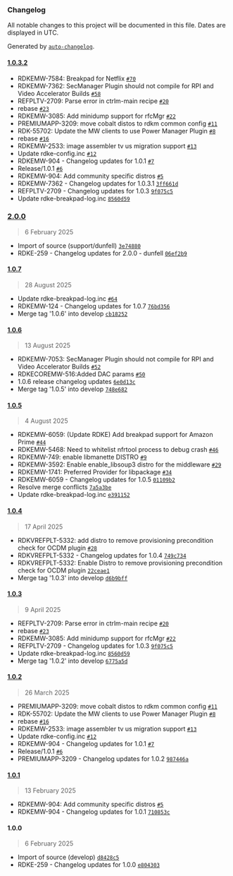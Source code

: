 ### Changelog

All notable changes to this project will be documented in this file. Dates are displayed in UTC.

Generated by [`auto-changelog`](https://github.com/CookPete/auto-changelog).

#### [1.0.3.2](https://github.com/rdkcentral/rdke-common-config/compare/2.0.0...1.0.3.2)

- RDKEMW-7584: Breakpad for Netflix [`#70`](https://github.com/rdkcentral/rdke-common-config/pull/70)
- RDKEMW-7362: SecManager Plugin should not compile for RPI and Video Accelerator Builds [`#58`](https://github.com/rdkcentral/rdke-common-config/pull/58)
- REFPLTV-2709: Parse error in ctrlm-main recipe [`#20`](https://github.com/rdkcentral/rdke-common-config/pull/20)
- rebase [`#23`](https://github.com/rdkcentral/rdke-common-config/pull/23)
- RDKEMW-3085: Add minidump support for rfcMgr [`#22`](https://github.com/rdkcentral/rdke-common-config/pull/22)
- PREMIUMAPP-3209: move cobalt distos to rdkm common config [`#11`](https://github.com/rdkcentral/rdke-common-config/pull/11)
- RDK-55702: Update the MW clients to use Power Manager Plugin [`#8`](https://github.com/rdkcentral/rdke-common-config/pull/8)
- rebase [`#16`](https://github.com/rdkcentral/rdke-common-config/pull/16)
- RDKEMW-2533: image assembler tv us migration support [`#13`](https://github.com/rdkcentral/rdke-common-config/pull/13)
- Update rdke-config.inc [`#12`](https://github.com/rdkcentral/rdke-common-config/pull/12)
- RDKEMW-904 - Changelog updates for 1.0.1 [`#7`](https://github.com/rdkcentral/rdke-common-config/pull/7)
- Release/1.0.1 [`#6`](https://github.com/rdkcentral/rdke-common-config/pull/6)
- RDKEMW-904: Add community specific distros [`#5`](https://github.com/rdkcentral/rdke-common-config/pull/5)
- RDKEMW-7362 - Changelog updates for 1.0.3.1 [`3ff661d`](https://github.com/rdkcentral/rdke-common-config/commit/3ff661dfd75660167121aba53d49f461c03fec4e)
- REFPLTV-2709 - Changelog updates for 1.0.3 [`9f075c5`](https://github.com/rdkcentral/rdke-common-config/commit/9f075c51cc3310a9c392774ae65295fff6400617)
- Update rdke-breakpad-log.inc [`8560d59`](https://github.com/rdkcentral/rdke-common-config/commit/8560d59ba4e7a41c54652d8a6ba7f3a2922cb22c)

### [2.0.0](https://github.com/rdkcentral/rdke-common-config/compare/1.0.7...2.0.0)

> 6 February 2025

- Import of source (support/dunfell) [`3e74880`](https://github.com/rdkcentral/rdke-common-config/commit/3e74880b185afb7fc8d8baf2362bed4974a15d4e)
- RDKE-259 - Changelog updates for 2.0.0 - dunfell [`06ef2b9`](https://github.com/rdkcentral/rdke-common-config/commit/06ef2b92e3a5d002018693c776f3ec66eb6dfbf4)

#### [1.0.7](https://github.com/rdkcentral/rdke-common-config/compare/1.0.6...1.0.7)

> 28 August 2025

- Update rdke-breakpad-log.inc [`#64`](https://github.com/rdkcentral/rdke-common-config/pull/64)
- RDKEMW-124 - Changelog updates for 1.0.7 [`76bd356`](https://github.com/rdkcentral/rdke-common-config/commit/76bd35652d8ce459150e84ab36eaa2fefc26a87f)
- Merge tag '1.0.6' into develop [`cb18252`](https://github.com/rdkcentral/rdke-common-config/commit/cb182526651fc6bebcc63aaeab4e270e0770a484)

#### [1.0.6](https://github.com/rdkcentral/rdke-common-config/compare/1.0.5...1.0.6)

> 13 August 2025

- RDKEMW-7053: SecManager Plugin should not compile for RPI and Video Accelerator Builds [`#52`](https://github.com/rdkcentral/rdke-common-config/pull/52)
- RDKECOREMW-516:Added DAC params [`#50`](https://github.com/rdkcentral/rdke-common-config/pull/50)
- 1.0.6 release changelog updates [`6e0d13c`](https://github.com/rdkcentral/rdke-common-config/commit/6e0d13c093fbc8ab3ece1c0c7c733d646d1c3429)
- Merge tag '1.0.5' into develop [`748e682`](https://github.com/rdkcentral/rdke-common-config/commit/748e6821eeda2170f5bf4359323beaf80fd0d41b)

#### [1.0.5](https://github.com/rdkcentral/rdke-common-config/compare/1.0.4...1.0.5)

> 4 August 2025

- RDKEMW-6059: (Update RDKE) Add breakpad support for Amazon Prime [`#44`](https://github.com/rdkcentral/rdke-common-config/pull/44)
- RDKEMW-5468: Need to whitelist nfrtool process to debug crash [`#46`](https://github.com/rdkcentral/rdke-common-config/pull/46)
- RDKEMW-749: enable libmanette DISTRO [`#9`](https://github.com/rdkcentral/rdke-common-config/pull/9)
- RDKEMW-3592: Enable enable_libsoup3 distro for the middleware [`#29`](https://github.com/rdkcentral/rdke-common-config/pull/29)
- RDKEMW-1741: Preferred Provider for libpackage [`#34`](https://github.com/rdkcentral/rdke-common-config/pull/34)
- RDKEMW-6059 - Changelog updates for 1.0.5 [`01109b2`](https://github.com/rdkcentral/rdke-common-config/commit/01109b2765970ebdc4f1fb491a1ee8fe7bf91867)
- Resolve merge conflicts [`7a5a3be`](https://github.com/rdkcentral/rdke-common-config/commit/7a5a3bedcc1fb8461281ae350f4840e792a8d53f)
- Update rdke-breakpad-log.inc [`e391152`](https://github.com/rdkcentral/rdke-common-config/commit/e39115272842af7e31d87f5d4953810951cd89c7)

#### [1.0.4](https://github.com/rdkcentral/rdke-common-config/compare/1.0.3...1.0.4)

> 17 April 2025

- RDKVREFPLT-5332: add distro to remove provisioning precondition check for OCDM plugin [`#28`](https://github.com/rdkcentral/rdke-common-config/pull/28)
- RDKVREFPLT-5332 - Changelog updates for 1.0.4 [`749c734`](https://github.com/rdkcentral/rdke-common-config/commit/749c7347c456e9c3b7143860bab90403219b3475)
- RDKVREFPLT-5332: Enable Distro to remove provisioning precondition check for OCDM plugin [`22ceae1`](https://github.com/rdkcentral/rdke-common-config/commit/22ceae196165ab42e9e12a7b964fe1ac2f9c17ee)
- Merge tag '1.0.3' into develop [`d6b9bff`](https://github.com/rdkcentral/rdke-common-config/commit/d6b9bff981378c847bd6efcca39f4bbf0d6b3ca1)

#### [1.0.3](https://github.com/rdkcentral/rdke-common-config/compare/1.0.2...1.0.3)

> 9 April 2025

- REFPLTV-2709: Parse error in ctrlm-main recipe [`#20`](https://github.com/rdkcentral/rdke-common-config/pull/20)
- rebase [`#23`](https://github.com/rdkcentral/rdke-common-config/pull/23)
- RDKEMW-3085: Add minidump support for rfcMgr [`#22`](https://github.com/rdkcentral/rdke-common-config/pull/22)
- REFPLTV-2709 - Changelog updates for 1.0.3 [`9f075c5`](https://github.com/rdkcentral/rdke-common-config/commit/9f075c51cc3310a9c392774ae65295fff6400617)
- Update rdke-breakpad-log.inc [`8560d59`](https://github.com/rdkcentral/rdke-common-config/commit/8560d59ba4e7a41c54652d8a6ba7f3a2922cb22c)
- Merge tag '1.0.2' into develop [`6775a5d`](https://github.com/rdkcentral/rdke-common-config/commit/6775a5d67beaf7ec02af2f975ed22f528ac1b247)

#### [1.0.2](https://github.com/rdkcentral/rdke-common-config/compare/1.0.1...1.0.2)

> 26 March 2025

- PREMIUMAPP-3209: move cobalt distos to rdkm common config [`#11`](https://github.com/rdkcentral/rdke-common-config/pull/11)
- RDK-55702: Update the MW clients to use Power Manager Plugin [`#8`](https://github.com/rdkcentral/rdke-common-config/pull/8)
- rebase [`#16`](https://github.com/rdkcentral/rdke-common-config/pull/16)
- RDKEMW-2533: image assembler tv us migration support [`#13`](https://github.com/rdkcentral/rdke-common-config/pull/13)
- Update rdke-config.inc [`#12`](https://github.com/rdkcentral/rdke-common-config/pull/12)
- RDKEMW-904 - Changelog updates for 1.0.1 [`#7`](https://github.com/rdkcentral/rdke-common-config/pull/7)
- Release/1.0.1 [`#6`](https://github.com/rdkcentral/rdke-common-config/pull/6)
- PREMIUMAPP-3209 - Changelog updates for 1.0.2 [`987446a`](https://github.com/rdkcentral/rdke-common-config/commit/987446a64d10c9d909e8d4a25f720ac5d3cdef92)

#### [1.0.1](https://github.com/rdkcentral/rdke-common-config/compare/1.0.0...1.0.1)

> 13 February 2025

- RDKEMW-904: Add community specific distros [`#5`](https://github.com/rdkcentral/rdke-common-config/pull/5)
- RDKEMW-904 - Changelog updates for 1.0.1 [`710853c`](https://github.com/rdkcentral/rdke-common-config/commit/710853cb27d260230bdbf7a40ea324e5a3731690)

#### 1.0.0

> 6 February 2025

- Import of source (develop) [`d8428c5`](https://github.com/rdkcentral/rdke-common-config/commit/d8428c5ba721fe34cc080e3b9a2782409d3920eb)
- RDKE-259 - Changelog updates for 1.0.0 [`e804303`](https://github.com/rdkcentral/rdke-common-config/commit/e804303f39f1543434ace9d5edd5cecd433ecd72)
